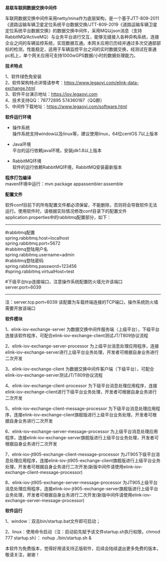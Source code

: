 **易联车联网数据交换中间件** 

车联网数据交换中间件采用netty/mina作为底层架构，是一个基于JTT-809-2011《道路运输车辆卫星定位系统平台数据交换/JTT-809-2019《道路运输车辆卫星定位系统平台数据交换》的数据交换中间件，采用MQ以json消息（支持RabbitMQ/ActiveMQ）与业务平台进行交互，能够无缝接入各种异构系统，连接企业之间的车辆监控系统，实现数据互通。本网关应用已历经并通过多次交通部部标的检测，性能稳定，适用于车辆监控平台之间的实时数据交换，经测试在普通pc机上，单个网关应用可支持1000wGPS数据/小时的数据处理能力。

**技术特点** 

1、软件绿色免安装      
2、软件架构特点详情请参考：https://www.legaoyi.com/elink-data-exchange.html          
3、软件平台演示地址：https://iov.legaoyi.com        
4、技术支持QQ：78772895 574360187（QQ群）    
5、中间件下载地址：https://www.legaoyi.com/software.html  

**软件运行环境** 

- 操作系统     
操作系统支持window以及linux等，建议使用linux，64位centOS 7以上版本     

- Java环境     
平台的运行依赖java环境，安装jdk1.8以上版本     

- RabbitMQ环境     
软件的运行依赖RabbitMQ环境，RabbitMQ安装最新版本    


**程序打包编译**     
maven环境中运行：mvn package appassembler:assemble    

**配置文件** 

软件conf目前下的所有配置文件都必须保留，不能删除，否则将会导致软件无法运行。使用软件时，请根据实际情况修改conf目录下的配置文件application.properties中的rabbitmq配置部分，如下：

************************************************************     
     
#rabbitmq配置    
spring.rabbitmq.host=localhost    
spring.rabbitmq.port=5672    
#rabbitmq登陆用户名    
spring.rabbitmq.username=admin    
#rabbitmq登陆密码    
spring.rabbitmq.password=123456    
#spring.rabbitmq.virtualHost=test    
    
#下级平台tcp连接端口，注意操作系统配置防火墙允许该端口    
server.port=6039     
     
*************************************************************    

注：server.tcp.port=6039 该配置为车载终端连接的TCP端口，操作系统防火墙需要开放该端口     

**软件模块** 

1、elink-iov-exchange-server 为数据交换中间件服务端（上级平台），下级平台连接该软件程序，可配合elink-iov-exchange-client测试JT/T809协议流程     

2、elink-iov-exchange-server-processor  为上级平台消息处理应用程序，连接elink-iov-exchange-server进行上级平台业务处理，开发者可根据自身业务进行二次开发 

3、elink-iov-exchange-client 为数据交换中间件客户端（下级平台），可配合elink-iov-exchange-server测试JT/T809协议流程     

4、elink-iov-exchange-client-processor  为下级平台消息处理应用程序，连接elink-iov-exchange-client进行下级平台业务处理，开发者可根据自身业务进行二次开发 

5、elink-iov-exchange-client-message-processor  为下级平台消息处理应用程序，连接elink-iov-exchange-client旗舰版进行上级平台业务处理，开发者可根据自身业务进行二次开发 

6、elink-iov-exchange-server-message-processor  为上级平台消息处理应用程序，连接elink-iov-exchange-server旗舰版进行上级平台业务处理，开发者可根据自身业务进行二次开发 

7、elink-iov-jt905-exchange-client-message-processor  为JT905下级平台消息处理应用程序，连接elink-iov-jt905-exchange-client旗舰版进行上级平台业务处理，开发者可根据自身业务进行二次开发(新版中间件请使用elink-iov-exchange-client-message-processor) 

8、elink-iov-jt905-exchange-server-message-processor  为JT905上级平台消息处理应用程序，连接elink-iov-jt905-exchange-server旗舰版进行上级平台业务处理，开发者可根据自身业务进行二次开发(新版中间件请使用elink-iov-exchange-server-message-processor) 

**软件运行** 

1、window：双击bin/startup.bat文件即可启动；

2、linux：使用命令启动（注：启动前先赋予该文件startup.sh执行权限，chmod 777 startup.sh）： nohup ./bin/startup.sh & 


本软件为免费版本，觉得好用请支持正版软件，后续会陆续退出更多免费的版本，敬请关注，谢谢！    

